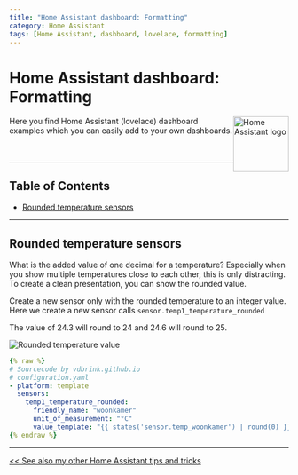 ```yaml
---
title: "Home Assistant dashboard: Formatting"
category: Home Assistant
tags: [Home Assistant, dashboard, lovelace, formatting]
---
```


# Home Assistant dashboard: Formatting

<a href="index"><img src="images/home_assistant_logo.png" style="float: right;" alt="Home Assistant logo" height="100px"></a>

Here you find Home Assistant (lovelace) dashboard examples which you can easily add to your own dashboards.
<br/><br/><br/>

---
## Table of Contents
<!-- TOC -->
* [Rounded temperature sensors](#rounded-temperature-sensors)
<!-- TOC -->

---

## Rounded temperature sensors

What is the added value of one decimal for a temperature? Especially when you show multiple temperatures close to each other, this is only distracting. To create a clean presentation, you can show the rounded value.

Create a new sensor only with the rounded temperature to an integer value.
Here we create a new sensor calls `sensor.temp1_temperature_rounded`

The value of 24.3 will round to 24 and 24.6 will round to 25.

![Rounded temperature value](images/rounded_value.png)
```yaml
{% raw %}
# Sourcecode by vdbrink.github.io
# configuration.yaml
- platform: template
  sensors:
    temp1_temperature_rounded:
      friendly_name: "woonkamer"
      unit_of_measurement: "°C"
      value_template: "{{ states('sensor.temp_woonkamer') | round(0) }}"
{% endraw %}
```

---

[<< See also my other Home Assistant tips and tricks](index)